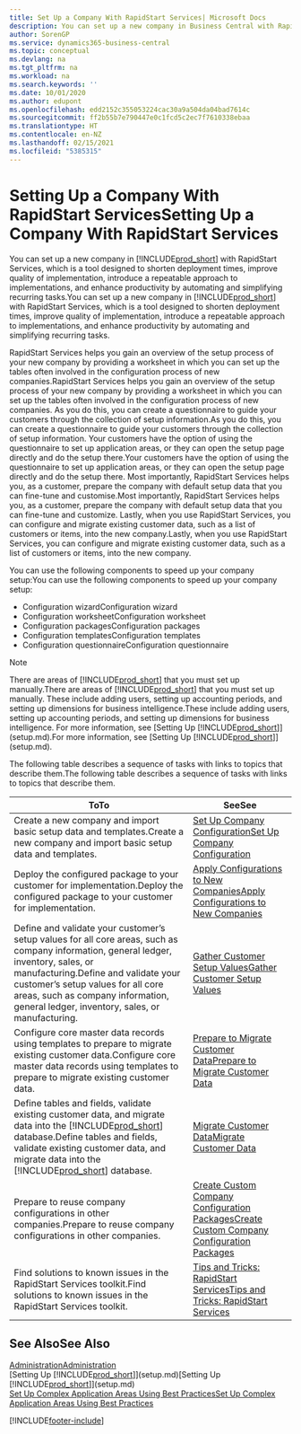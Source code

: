 ```yaml
---
title: Set Up a Company With RapidStart Services| Microsoft Docs
description: You can set up a new company in Business Central with RapidStart services, which is a tool designed to shorten deployment times, improve quality of implementation, introduce a repeatable approach to implementations, and enhance productivity by automating and simplifying recurring tasks.
author: SorenGP
ms.service: dynamics365-business-central
ms.topic: conceptual
ms.devlang: na
ms.tgt_pltfrm: na
ms.workload: na
ms.search.keywords: ''
ms.date: 10/01/2020
ms.author: edupont
ms.openlocfilehash: edd2152c355053224cac30a9a504da04bad7614c
ms.sourcegitcommit: ff2b55b7e790447e0c1fcd5c2ec7f7610338ebaa
ms.translationtype: HT
ms.contentlocale: en-NZ
ms.lasthandoff: 02/15/2021
ms.locfileid: "5385315"
---
```

# <a name="setting-up-a-company-with-rapidstart-services"></a><span data-ttu-id="a31a3-103">Setting Up a Company With RapidStart Services</span><span class="sxs-lookup"><span data-stu-id="a31a3-103">Setting Up a Company With RapidStart Services</span></span>
<span data-ttu-id="a31a3-104">You can set up a new company in [!INCLUDE[prod_short](includes/prod_short.md)] with RapidStart Services, which is a tool designed to shorten deployment times, improve quality of implementation, introduce a repeatable approach to implementations, and enhance productivity by automating and simplifying recurring tasks.</span><span class="sxs-lookup"><span data-stu-id="a31a3-104">You can set up a new company in [!INCLUDE[prod_short](includes/prod_short.md)] with RapidStart Services, which is a tool designed to shorten deployment times, improve quality of implementation, introduce a repeatable approach to implementations, and enhance productivity by automating and simplifying recurring tasks.</span></span>  

<span data-ttu-id="a31a3-105">RapidStart Services helps you gain an overview of the setup process of your new company by providing a worksheet in which you can set up the tables often involved in the configuration process of new companies.</span><span class="sxs-lookup"><span data-stu-id="a31a3-105">RapidStart Services helps you gain an overview of the setup process of your new company by providing a worksheet in which you can set up the tables often involved in the configuration process of new companies.</span></span> <span data-ttu-id="a31a3-106">As you do this, you can create a questionnaire to guide your customers through the collection of setup information.</span><span class="sxs-lookup"><span data-stu-id="a31a3-106">As you do this, you can create a questionnaire to guide your customers through the collection of setup information.</span></span> <span data-ttu-id="a31a3-107">Your customers have the option of using the questionnaire to set up application areas, or they can open the setup page directly and do the setup there.</span><span class="sxs-lookup"><span data-stu-id="a31a3-107">Your customers have the option of using the questionnaire to set up application areas, or they can open the setup page directly and do the setup there.</span></span> <span data-ttu-id="a31a3-108">Most importantly, RapidStart Services helps you, as a customer, prepare the company with default setup data that you can fine-tune and customise.</span><span class="sxs-lookup"><span data-stu-id="a31a3-108">Most importantly, RapidStart Services helps you, as a customer, prepare the company with default setup data that you can fine-tune and customize.</span></span> <span data-ttu-id="a31a3-109">Lastly, when you use RapidStart Services, you can configure and migrate existing customer data, such as a list of customers or items, into the new company.</span><span class="sxs-lookup"><span data-stu-id="a31a3-109">Lastly, when you use RapidStart Services, you can configure and migrate existing customer data, such as a list of customers or items, into the new company.</span></span>

<span data-ttu-id="a31a3-110">You can use the following components to speed up your company setup:</span><span class="sxs-lookup"><span data-stu-id="a31a3-110">You can use the following components to speed up your company setup:</span></span>  

-   <span data-ttu-id="a31a3-111">Configuration wizard</span><span class="sxs-lookup"><span data-stu-id="a31a3-111">Configuration wizard</span></span>  
-   <span data-ttu-id="a31a3-112">Configuration worksheet</span><span class="sxs-lookup"><span data-stu-id="a31a3-112">Configuration worksheet</span></span>  
-   <span data-ttu-id="a31a3-113">Configuration packages</span><span class="sxs-lookup"><span data-stu-id="a31a3-113">Configuration packages</span></span>  
-   <span data-ttu-id="a31a3-114">Configuration templates</span><span class="sxs-lookup"><span data-stu-id="a31a3-114">Configuration templates</span></span>  
-   <span data-ttu-id="a31a3-115">Configuration questionnaire</span><span class="sxs-lookup"><span data-stu-id="a31a3-115">Configuration questionnaire</span></span>  

> [!Note]  
>  <span data-ttu-id="a31a3-116">There are areas of [!INCLUDE[prod_short](includes/prod_short.md)] that you must set up manually.</span><span class="sxs-lookup"><span data-stu-id="a31a3-116">There are areas of [!INCLUDE[prod_short](includes/prod_short.md)] that you must set up manually.</span></span> <span data-ttu-id="a31a3-117">These include adding users, setting up accounting periods, and setting up dimensions for business intelligence.</span><span class="sxs-lookup"><span data-stu-id="a31a3-117">These include adding users, setting up accounting periods, and setting up dimensions for business intelligence.</span></span> <span data-ttu-id="a31a3-118">For more information, see [Setting Up [!INCLUDE[prod_short](includes/prod_short.md)]](setup.md).</span><span class="sxs-lookup"><span data-stu-id="a31a3-118">For more information, see [Setting Up [!INCLUDE[prod_short](includes/prod_short.md)]](setup.md).</span></span>

 <span data-ttu-id="a31a3-119">The following table describes a sequence of tasks with links to topics that describe them.</span><span class="sxs-lookup"><span data-stu-id="a31a3-119">The following table describes a sequence of tasks with links to topics that describe them.</span></span>

|<span data-ttu-id="a31a3-120">**To**</span><span class="sxs-lookup"><span data-stu-id="a31a3-120">**To**</span></span>|<span data-ttu-id="a31a3-121">**See**</span><span class="sxs-lookup"><span data-stu-id="a31a3-121">**See**</span></span>|  
|------------|-------------|  
|<span data-ttu-id="a31a3-122">Create a new company and import basic setup data and templates.</span><span class="sxs-lookup"><span data-stu-id="a31a3-122">Create a new company and import basic setup data and templates.</span></span>|[<span data-ttu-id="a31a3-123">Set Up Company Configuration</span><span class="sxs-lookup"><span data-stu-id="a31a3-123">Set Up Company Configuration</span></span>](admin-set-up-company-configuration.md)|  
|<span data-ttu-id="a31a3-124">Deploy the configured package to your customer for implementation.</span><span class="sxs-lookup"><span data-stu-id="a31a3-124">Deploy the configured package to your customer for implementation.</span></span>|[<span data-ttu-id="a31a3-125">Apply Configurations to New Companies</span><span class="sxs-lookup"><span data-stu-id="a31a3-125">Apply Configurations to New Companies</span></span>](admin-apply-configuration-to-new-companies.md)|
|<span data-ttu-id="a31a3-126">Define and validate your customer’s setup values for all core areas, such as company information, general ledger, inventory, sales, or manufacturing.</span><span class="sxs-lookup"><span data-stu-id="a31a3-126">Define and validate your customer’s setup values for all core areas, such as company information, general ledger, inventory, sales, or manufacturing.</span></span>|[<span data-ttu-id="a31a3-127">Gather Customer Setup Values</span><span class="sxs-lookup"><span data-stu-id="a31a3-127">Gather Customer Setup Values</span></span>](admin-gather-customer-setup-values.md)|  
|<span data-ttu-id="a31a3-128">Configure core master data records using templates to prepare to migrate existing customer data.</span><span class="sxs-lookup"><span data-stu-id="a31a3-128">Configure core master data records using templates to prepare to migrate existing customer data.</span></span>|[<span data-ttu-id="a31a3-129">Prepare to Migrate Customer Data</span><span class="sxs-lookup"><span data-stu-id="a31a3-129">Prepare to Migrate Customer Data</span></span>](admin-use-templates-to-prepare-customer-data-for-migration.md)|  
|<span data-ttu-id="a31a3-130">Define tables and fields, validate existing customer data, and migrate data into the [!INCLUDE[prod_short](includes/prod_short.md)] database.</span><span class="sxs-lookup"><span data-stu-id="a31a3-130">Define tables and fields, validate existing customer data, and migrate data into the [!INCLUDE[prod_short](includes/prod_short.md)] database.</span></span>|[<span data-ttu-id="a31a3-131">Migrate Customer Data</span><span class="sxs-lookup"><span data-stu-id="a31a3-131">Migrate Customer Data</span></span>](admin-migrate-customer-data.md)|
|<span data-ttu-id="a31a3-132">Prepare to reuse company configurations in other companies.</span><span class="sxs-lookup"><span data-stu-id="a31a3-132">Prepare to reuse company configurations in other companies.</span></span>|[<span data-ttu-id="a31a3-133">Create Custom Company Configuration Packages</span><span class="sxs-lookup"><span data-stu-id="a31a3-133">Create Custom Company Configuration Packages</span></span>](admin-how-to-create-custom-company-configuration-packages.md)|
|<span data-ttu-id="a31a3-134">Find solutions to known issues in the RapidStart Services toolkit.</span><span class="sxs-lookup"><span data-stu-id="a31a3-134">Find solutions to known issues in the RapidStart Services toolkit.</span></span>|[<span data-ttu-id="a31a3-135">Tips and Tricks: RapidStart Services</span><span class="sxs-lookup"><span data-stu-id="a31a3-135">Tips and Tricks: RapidStart Services</span></span>](admin-tips-and-tricks-rapidstart-services.md)|  

## <a name="see-also"></a><span data-ttu-id="a31a3-136">See Also</span><span class="sxs-lookup"><span data-stu-id="a31a3-136">See Also</span></span>  
[<span data-ttu-id="a31a3-137">Administration</span><span class="sxs-lookup"><span data-stu-id="a31a3-137">Administration</span></span>](admin-setup-and-administration.md)  
<span data-ttu-id="a31a3-138">[Setting Up [!INCLUDE[prod_short](includes/prod_short.md)]](setup.md)</span><span class="sxs-lookup"><span data-stu-id="a31a3-138">[Setting Up [!INCLUDE[prod_short](includes/prod_short.md)]](setup.md)</span></span>  
[<span data-ttu-id="a31a3-139">Set Up Complex Application Areas Using Best Practices</span><span class="sxs-lookup"><span data-stu-id="a31a3-139">Set Up Complex Application Areas Using Best Practices</span></span>](set-up-complex-application-areas-using-best-practices.md)   


[!INCLUDE[footer-include](includes/footer-banner.md)]